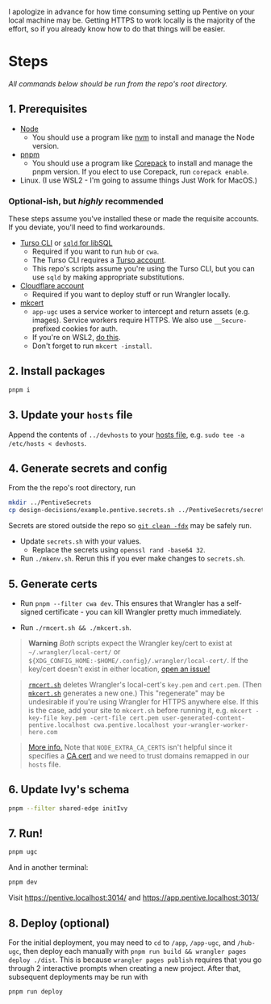 I apologize in advance for how time consuming setting up Pentive on your local machine may be. Getting HTTPS to work locally is the majority of the effort, so if you already know how to do that things will be easier.

# Steps

_All commands below should be run from the repo's root directory._

## 1. Prerequisites

- [Node](https://nodejs.org)
  - You should use a program like [nvm](https://github.com/nvm-sh/nvm) to install and manage the Node version.
- [pnpm](https://pnpm.io/)
  - You should use a program like [Corepack](https://nodejs.org/api/corepack.html) to install and manage the pnpm version. If you elect to use Corepack, run `corepack enable`.
- Linux. (I use WSL2 - I'm going to assume things Just Work for MacOS.)

### Optional-ish, but _highly_ recommended

These steps assume you've installed these or made the requisite accounts. If you deviate, you'll need to find workarounds.

- [Turso CLI](https://github.com/tursodatabase/turso-cli) or [`sqld` for libSQL](https://github.com/tursodatabase/libsql/tree/main/libsql-server)
  - Required if you want to run `hub` or `cwa`.
  - The Turso CLI requires a [Turso account](https://api.turso.tech/auth).
  - This repo's scripts assume you're using the Turso CLI, but you can use `sqld` by making appropriate substitutions.
- [Cloudflare account](https://dash.cloudflare.com/sign-up)
  - Required if you want to deploy stuff or run Wrangler locally.
- [mkcert](https://github.com/FiloSottile/mkcert)
  - `app-ugc` uses a service worker to intercept and return assets (e.g. images). Service workers require HTTPS. We also use `__Secure-` prefixed cookies for auth.
  - If you're on WSL2, [do this](https://github.com/FiloSottile/mkcert/issues/357#issuecomment-1466762021).
  - Don't forget to run `mkcert -install`.

## 2. Install packages

```bash
pnpm i
```

## 3. Update your `hosts` file

Append the contents of `../devhosts` to your [hosts file](https://www.howtogeek.com/howto/27350/beginner-geek-how-to-edit-your-hosts-file/), e.g. `sudo tee -a /etc/hosts < devhosts`.

## 4. Generate secrets and config

From the the repo's root directory, run

```bash
mkdir ../PentiveSecrets
cp design-decisions/example.pentive.secrets.sh ../PentiveSecrets/secrets.sh
```

Secrets are stored outside the repo so [`git clean -fdx`](https://tysonwilliams.coding.blog/2020-07-11_systematic_cleaning#git-clean--fdx) may be safely run.

- Update `secrets.sh` with your values.
  - Replace the secrets using `openssl rand -base64 32`.
- Run `./mkenv.sh`. Rerun this if you ever make changes to `secrets.sh`.

## 5. Generate certs

- Run `pnpm --filter cwa dev`. This ensures that Wrangler has a self-signed certificate - you can kill Wrangler pretty much immediately.

- Run `./rmcert.sh && ./mkcert.sh`.

> **Warning** _Both_ scripts expect the Wrangler key/cert to exist at `~/.wrangler/local-cert/` or `${XDG_CONFIG_HOME:-$HOME/.config}/.wrangler/local-cert/`. If the key/cert doesn't exist in either location, [open an issue!](https://github.com/AlexErrant/Pentive/issues/new)

> [`rmcert.sh`](../rmcert.sh) deletes Wrangler's local-cert's `key.pem` and `cert.pem`. (Then [`mkcert.sh`](../mkcert.sh) generates a new one.) This "regenerate" may be undesirable if you're using Wrangler for HTTPS anywhere else. If this is the case, add your site to `mkcert.sh` before running it, e.g. `mkcert -key-file key.pem -cert-file cert.pem user-generated-content-pentive.localhost cwa.pentive.localhost your-wrangler-worker-here.com`

> [More info.](https://github.com/cloudflare/workers-sdk/issues/1908#issuecomment-1416901172) Note that `NODE_EXTRA_CA_CERTS` isn't helpful since it specifies a [CA cert](https://discord.com/channels/595317990191398933/799437470004412476/1039744087672238110) and we need to trust domains remapped in our `hosts` file.

## 6. Update Ivy's schema

```bash
pnpm --filter shared-edge initIvy
```

## 7. Run!

```bash
pnpm ugc
```

And in another terminal:

```bash
pnpm dev
```

Visit https://pentive.localhost:3014/ and https://app.pentive.localhost:3013/

## 8. Deploy (optional)

For the initial deployment, you may need to `cd` to `/app`, `/app-ugc`, and `/hub-ugc`, then deploy each manually with `pnpm run build && wrangler pages deploy ./dist`. This is because `wrangler pages publish` requires that you go through 2 interactive prompts when creating a new project. After that, subsequent deployments may be run with

```bash
pnpm run deploy
```
